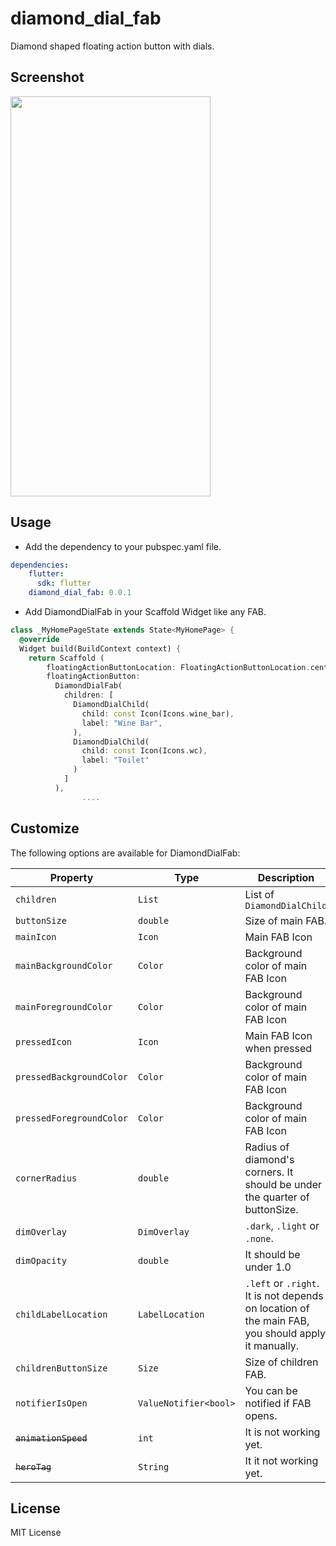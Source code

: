 # diamond_dial_fab
Diamond shaped floating action button with dials. 

## Screenshot
<img src = "https://user-images.githubusercontent.com/88768221/166952843-b69a6dfa-95b2-4cd8-8b8c-2859a8b97a6d.gif" width="320" height="640">

## Usage
- Add the dependency to your pubspec.yaml file.
```yaml
dependencies:
    flutter:
      sdk: flutter
    diamond_dial_fab: 0.0.1
```
- Add DiamondDialFab in your Scaffold Widget like any FAB.
```dart
class _MyHomePageState extends State<MyHomePage> {
  @override
  Widget build(BuildContext context) {
    return Scaffold (
        floatingActionButtonLocation: FloatingActionButtonLocation.centerFloat,
        floatingActionButton:
          DiamondDialFab(
            children: [
              DiamondDialChild(
                child: const Icon(Icons.wine_bar),
                label: "Wine Bar",
              ),
              DiamondDialChild(
                child: const Icon(Icons.wc),
                label: "Toilet"
              )
            ]
          ),
                ....
```
## Customize

The following options are available for DiamondDialFab:

| Property | Type | Description |
|----|----|----|
|`children`|`List`|List of `DiamondDialChild`|
|`buttonSize`|`double`|Size of main FAB.|
|`mainIcon`|`Icon`|Main FAB Icon|
|`mainBackgroundColor`|`Color`|Background color of main FAB Icon|
|`mainForegroundColor`|`Color`|Background color of main FAB Icon|
|`pressedIcon`|`Icon`|Main FAB Icon when pressed|
|`pressedBackgroundColor`|`Color`|Background color of main FAB Icon|
|`pressedForegroundColor`|`Color`|Background color of main FAB Icon|
|`cornerRadius`|`double`|Radius of diamond's corners. It should be under the quarter of buttonSize.|
|`dimOverlay`|`DimOverlay`|`.dark`, `.light` or `.none`.|
|`dimOpacity`|`double`|It should be under 1.0|
|`childLabelLocation`|`LabelLocation`|`.left` or `.right`. It is not depends on location of the main FAB, you should apply it manually.|
|`childrenButtonSize`|`Size`|Size of children FAB.|
|`notifierIsOpen`|`ValueNotifier<bool>`|You can be notified if FAB opens.|
|~~`animationSpeed`~~|`int`|It is not working yet.|
|~~`heroTag`~~|`String`|It it not working yet.|

## License
MIT License
